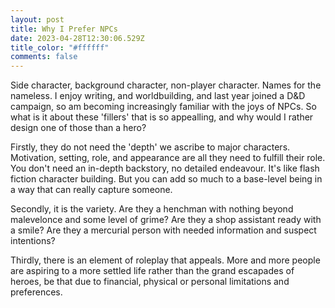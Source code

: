 ```yaml
---
layout: post
title: Why I Prefer NPCs
date: 2023-04-28T12:30:06.529Z
title_color: "#ffffff"
comments: false
---
```

S﻿ide character, background character, non-player character. Names for the nameless. I enjoy writing, and worldbuilding, and last year joined a D&D campaign, so am becoming increasingly familiar with the joys of NPCs. So what is it about these 'fillers' that is so appealling, and why would I rather design one of those than a hero? 

F﻿irstly, they do not need the 'depth' we ascribe to major characters. Motivation, setting, role, and appearance are all they need to fulfill their role. You don't need an in-depth backstory, no detailed endeavour. It's like flash fiction character building. But you can add so much to a base-level being in a way that can really capture someone.

S﻿econdly, it is the variety. Are they a henchman with nothing beyond malevelonce and some level of grime? Are they a shop assistant ready with a smile? Are they a mercurial person with needed information and suspect intentions?

T﻿hirdly, there is an element of roleplay that appeals. More and more people are aspiring to a more settled life rather than the grand escapades of heroes, be that due to financial, physical or personal limitations and preferences.